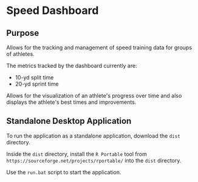 # Speed Dashboard

## Purpose

Allows for the tracking and management of speed training data for groups of athletes. 

The metrics tracked by the dashboard currently are:
* 10-yd split time
* 20-yd sprint time

Allows for the visualization of an athlete's progress over time and also displays the 
athlete's best times and improvements.

## Standalone Desktop Application

To run the application as a standalone application, download the `dist` directory.

Inside the `dist` directory, install the `R Portable` tool from 
`https://sourceforge.net/projects/rportable/`
into the `dist` directory.

Use the `run.bat` script to start the application.
